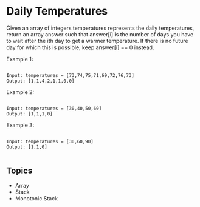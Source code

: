 # Daily Temperatures

Given an array of integers temperatures represents the daily temperatures, return an array answer such that answer[i] is
the number of days you have to wait after the ith day to get a warmer temperature. If there is no future day for which
this is possible, keep answer[i] == 0 instead.

Example 1:

```text

Input: temperatures = [73,74,75,71,69,72,76,73]
Output: [1,1,4,2,1,1,0,0]
```

Example 2:

```text

Input: temperatures = [30,40,50,60]
Output: [1,1,1,0]
```

Example 3:

```text

Input: temperatures = [30,60,90]
Output: [1,1,0]
 
```

## Topics

- Array
- Stack
- Monotonic Stack
